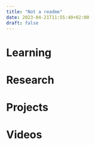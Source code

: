 ```yaml
---
title: "Not a readme"
date: 2023-04-21T11:55:40+02:00
draft: false
---
```


# Learning

# Research

# Projects

# Videos

